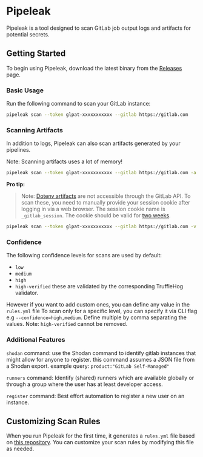 # Pipeleak

Pipeleak is a tool designed to scan GitLab job output logs and artifacts for potential secrets.

## Getting Started

To begin using Pipeleak, download the latest binary from the [Releases](https://github.com/CompassSecurity/pipeleak/releases) page.

### Basic Usage

Run the following command to scan your GitLab instance:

```bash
pipeleak scan --token glpat-xxxxxxxxxxx --gitlab https://gitlab.com
```

### Scanning Artifacts

In addition to logs, Pipeleak can also scan artifacts generated by your pipelines.

Note: Scanning artifacts uses a lot of memory!
```bash
pipeleak scan --token glpat-xxxxxxxxxxx --gitlab https://gitlab.com -a -c 
```

**Pro tip:**

> Note: [Dotenv artifacts](https://docs.gitlab.com/ee/ci/yaml/artifacts_reports.html#artifactsreportsdotenv) are not accessible through the GitLab API. To scan these, you need to manually provide your session cookie after logging in via a web browser. The session cookie name is `_gitlab_session`. The cookie should be valid for [two weeks](https://gitlab.com/gitlab-org/gitlab/-/issues/395038).

```bash
pipeleak scan --token glpat-xxxxxxxxxxx --gitlab https://gitlab.com -v -a -c [value-of-valid-_gitlab_session]
```

### Confidence

The following confidence levels for scans are used by default:
* `low`
* `medium`
* `high`
* `high-verified` these are validated by the corresponding TruffleHog validator.

However if you want to add custom ones, you can define any value in the `rules.yml` file
To scan only for a specific level, you can specify it via CLI flag e.g `--confidence=high,medium`. Define multiple by comma separating the values.
Note: `high-verified` cannot be removed.

### Additional Features

`shodan` command: use the Shodan command to identify gitlab instances that might allow for anyone to register. this command assumes a JSON file from a Shodan export. example query: `product:"GitLab Self-Managed"`

`runners` command: Identify (shared) runners which are available globally or through a group where the user has at least developer access.

`register` command: Best effort automation to register a new user on an instance.

## Customizing Scan Rules

When you run Pipeleak for the first time, it generates a `rules.yml` file based on [this repository](https://github.com/mazen160/secrets-patterns-db/blob/master/db/rules-stable.yml). You can customize your scan rules by modifying this file as needed.
